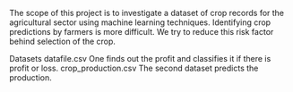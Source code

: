 The scope of this project is to investigate a dataset of crop records for the agricultural sector using machine learning techniques. Identifying crop predictions by farmers is more difficult. We try to reduce this risk factor behind selection of the crop.

Datasets
datafile.csv One finds out the profit and classifies it if there is profit or loss.
crop_production.csv The second dataset predicts the production.
